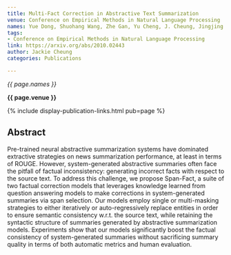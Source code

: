 ```yaml
---
title: Multi-Fact Correction in Abstractive Text Summarization
venue: Conference on Empirical Methods in Natural Language Processing
names: Yue Dong, Shuohang Wang, Zhe Gan, Yu Cheng, J. Cheung, Jingjing Liu
tags:
- Conference on Empirical Methods in Natural Language Processing
link: https://arxiv.org/abs/2010.02443
author: Jackie Cheung
categories: Publications

---
```


*{{ page.names }}*

**{{ page.venue }}**

{% include display-publication-links.html pub=page %}

## Abstract

Pre-trained neural abstractive summarization systems have dominated extractive strategies on news summarization performance, at least in terms of ROUGE. However, system-generated abstractive summaries often face the pitfall of factual inconsistency: generating incorrect facts with respect to the source text. To address this challenge, we propose Span-Fact, a suite of two factual correction models that leverages knowledge learned from question answering models to make corrections in system-generated summaries via span selection. Our models employ single or multi-masking strategies to either iteratively or auto-regressively replace entities in order to ensure semantic consistency w.r.t. the source text, while retaining the syntactic structure of summaries generated by abstractive summarization models. Experiments show that our models significantly boost the factual consistency of system-generated summaries without sacrificing summary quality in terms of both automatic metrics and human evaluation.